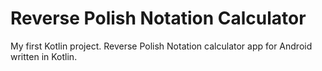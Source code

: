 # Reverse Polish Notation Calculator

My first Kotlin project.
Reverse Polish Notation calculator app for Android written in Kotlin.
